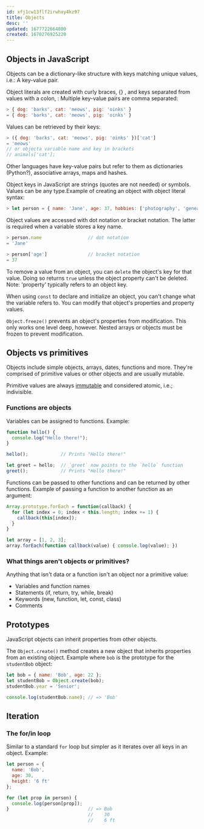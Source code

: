 ```yaml
---
id: xfj1cw13flf2irwhxy4kz97
title: Objects
desc: ''
updated: 1677722664800
created: 1670276925220
---
```

## Objects in JavaScript

Objects can be a dictionary-like structure with keys matching unique values, i.e.: A key-value pair.

Object literals are created with curly braces, {} , and keys separated from values with a colon, : Multiple key-value pairs are comma separated:
```js
> { dog: 'barks', cat: 'meows', pig: 'oinks' }
= { dog: 'barks', cat: 'meows', pig: 'oinks' }
```

Values can be retrieved by their keys:
```js
> ({ dog: 'barks', cat: 'meows', pig: 'oinks' })['cat']
= 'meows'
// or objecta variable name and key in brackets
// animals['cat'];
```

Other languages have key-value pairs but refer to them as dictionaries (Python?), associative arrays, maps and hashes.

Object keys in JavaScript are strings (quotes are not needed) or symbols. Values can be any type.Example of creating an object with object literal syntax:
```js
> let person = { name: 'Jane', age: 37, hobbies: ['photography', 'genealogy'] }
```

Object values are accessed with dot notation or bracket notation. The latter is required when a variable stores a key name.
```js
> person.name                 // dot notation
= 'Jane'

> person['age']               // bracket notation
= 37
```

To remove a value from an object, you can ```delete``` the object's key for that value. Doing so returns ```true``` unless the object property can't be deleted. Note: 'property' typically refers to an object key.

When using ```const``` to declare and initialize an object, you can't change what the variable refers to. You can modify that object's properties and property values.

```Object.freeze()``` prevents an object's properties from modification. This only works one level deep, however. Nested arrays or objects must be frozen to prevent modification.

## Objects vs primitives

Objects include simple objects, arrays, dates, functions and more. They're comprised of primitive values or other objects and are usually mutable.

Primitive values are always [immutable](https://developer.mozilla.org/en-US/docs/Glossary/Immutable) and considered atomic, i.e.; indivisible.



### Functions are objects

Variables can be assigned to functions.
Example:
```js
function hello() {
  console.log("Hello there!");
}

hello();            // Prints "Hello there!"

let greet = hello;  // `greet` now points to the `hello` function
greet();            // Prints "Hello there!"
```

Functions can be passed to other functions and can be returned by other functions. Example of passing a function to another function as an argument:
```js
Array.prototype.forEach = function(callback) {
  for (let index = 0; index < this.length; index += 1) {
    callback(this[index]);
  }
}

let array = [1, 2, 3];
array.forEach(function callback(value) { console.log(value); })
```

### What things aren't objects or primitives?

Anything that isn't data or a function isn't an object nor a primitive value:
- Variables and function names
- Statements (if, return, try, while, break)
- Keywords (new, function, let, const, class)
- Comments

## Prototypes

JavaScript objects can inherit properties from other objects.

The ```Object.create()``` method creates a new object that inherits properties from an existing object. Example where ```bob``` is the prototype for the ```studentBob``` object:
```js
let bob = { name: 'Bob', age: 22 };
let studentBob = Object.create(bob);
studentBob.year = 'Senior';

console.log(studentBob.name); // => 'Bob'
```

## Iteration

### The for/in loop

Similar to a standard ```for``` loop but simpler as it iterates over all keys in an object. Example:

```js
let person = {
  name: 'Bob',
  age: 30,
  height: '6 ft'
};

for (let prop in person) {
  console.log(person[prop]);
}                             // => Bob
                              //    30
                              //    6 ft
```



